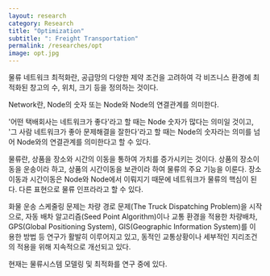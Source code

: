 ```yaml
---
layout: research
category: Research
title: "Optimization"
subtitle: ": Freight Transportation"
permalink: /researches/opt
image: opt.jpg
---
```


물류 네트워크 최적화란, 공급망의 다양한 제약 조건을 고려하여 각 비즈니스 환경에 최적화된 창고의 수, 위치, 크기 등을  정의하는 것이다.

Network란, Node의 숫자 또는 Node와 Node의 연결관계를 의미한다.

'어떤 택배회사는 네트워크가 좋다'라고 할 때는 Node 숫자가 많다는 의미일 것이고, '그 사람 네트워크가 좋아 문제해결을 잘한다'라고 할 때는 Node의 숫자라는 의미를 넘어 Node와의 연결관계를 의미한다고 할 수 있다.

물류란, 상품을 장소와 시간의 이동을 통하여 가치를 증가시키는 것이다. 상품의 장소이동을 운송이라 하고, 상품의 시간이동을 보관이라 하여 물류의 주요 기능을 이룬다. 장소이동과 시간이동은 Node와 Node에서 이뤄지기 때문에 네트워크가 물류의 핵심이 된다. 다른 표현으로 물류 인프라라고 할 수 있다.

화물 운송 스케줄링 문제는 차량 경로 문제(The Truck Dispatching Problem)을 시작으로, 자동 배차 알고리즘(Seed Point Algorithm)이나 교통 환경을 적용한 차량배차, GPS(Global Positioning System), GIS(Geographic Information System)를 이용한 방법 등 연구가 활발히 이루어지고 있고, 동적인 교통상황이나 세부적인 지리조건의 적용을 위해 지속적으로 개선되고 있다.

현재는 물류시스템 모델링 및 최적화를 연구 중에 있다.